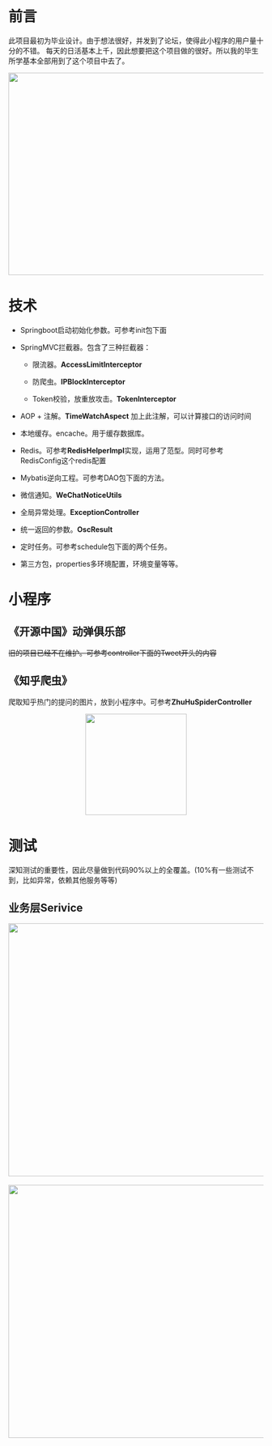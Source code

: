 # 前言
此项目最初为毕业设计。由于想法很好，并发到了论坛，使得此小程序的用户量十分的不错。
每天的日活基本上千，因此想要把这个项目做的很好。所以我的毕生所学基本全部用到了这个项目中去了。

<div align=center><img width="800" height="400" src="https://pic3.zhimg.com/50/v2-da6da524058663df27cac25321d8a8a6_r.jpg"/></div>

# 技术
- Springboot启动初始化参数。可参考init包下面

- SpringMVC拦截器。包含了三种拦截器：

  - 限流器。**AccessLimitInterceptor**
  
  - 防爬虫。**IPBlockInterceptor**
  
  - Token校验，放重放攻击。**TokenInterceptor**
  
- AOP + 注解。**TimeWatchAspect** 加上此注解，可以计算接口的访问时间

- 本地缓存。encache。用于缓存数据库。

- Redis。可参考**RedisHelperImpl**实现，运用了范型。同时可参考RedisConfig这个redis配置

- Mybatis逆向工程。可参考DAO包下面的方法。
- 微信通知。**WeChatNoticeUtils**

- 全局异常处理。**ExceptionController**

- 统一返回的参数。**OscResult**

- 定时任务。可参考schedule包下面的两个任务。

- 第三方包，properties多环境配置，环境变量等等。

# 小程序
## 《开源中国》动弹俱乐部
~~旧的项目已经不在维护。可参考controller下面的Tweet开头的内容~~

## 《知乎爬虫》
爬取知乎热门的提问的图片，放到小程序中。可参考**ZhuHuSpiderController**
<div align=center><img width="200" height="200" src="https://pic2.zhimg.com/50/v2-4c1f2eff30128ff7ce009dfc7778a3e3_r.jpg"/></div>

# 测试
深知测试的重要性，因此尽量做到代码90%以上的全覆盖。(10%有一些测试不到，比如异常，依赖其他服务等等)

## 业务层Serivice
<div align=center><img width="1000" height="500" src="https://raw.githubusercontent.com/wenbochang888/osc/test/src/main/resources/img/ImplTest1.png"/></div>
<br/>
<div align=center><img width="1000" height="500" src="https://raw.githubusercontent.com/wenbochang888/osc/test/src/main/resources/img/ImplTest2.png"/></div>